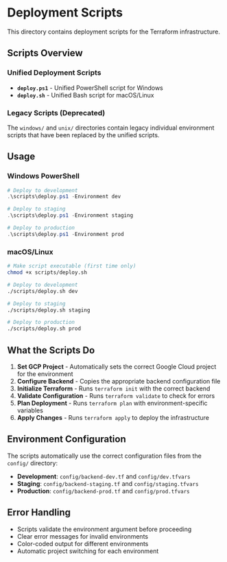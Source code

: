 # Deployment Scripts

This directory contains deployment scripts for the Terraform infrastructure.

## Scripts Overview

### Unified Deployment Scripts

- **`deploy.ps1`** - Unified PowerShell script for Windows
- **`deploy.sh`** - Unified Bash script for macOS/Linux

### Legacy Scripts (Deprecated)

The `windows/` and `unix/` directories contain legacy individual environment scripts that have been replaced by the unified scripts.

## Usage

### Windows PowerShell

```powershell
# Deploy to development
.\scripts\deploy.ps1 -Environment dev

# Deploy to staging
.\scripts\deploy.ps1 -Environment staging

# Deploy to production
.\scripts\deploy.ps1 -Environment prod
```

### macOS/Linux

```bash
# Make script executable (first time only)
chmod +x scripts/deploy.sh

# Deploy to development
./scripts/deploy.sh dev

# Deploy to staging
./scripts/deploy.sh staging

# Deploy to production
./scripts/deploy.sh prod
```

## What the Scripts Do

1. **Set GCP Project** - Automatically sets the correct Google Cloud project for the environment
2. **Configure Backend** - Copies the appropriate backend configuration file
3. **Initialize Terraform** - Runs `terraform init` with the correct backend
4. **Validate Configuration** - Runs `terraform validate` to check for errors
5. **Plan Deployment** - Runs `terraform plan` with environment-specific variables
6. **Apply Changes** - Runs `terraform apply` to deploy the infrastructure

## Environment Configuration

The scripts automatically use the correct configuration files from the `config/` directory:

- **Development**: `config/backend-dev.tf` and `config/dev.tfvars`
- **Staging**: `config/backend-staging.tf` and `config/staging.tfvars`
- **Production**: `config/backend-prod.tf` and `config/prod.tfvars`

## Error Handling

- Scripts validate the environment argument before proceeding
- Clear error messages for invalid environments
- Color-coded output for different environments
- Automatic project switching for each environment 